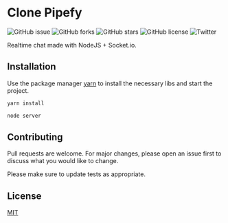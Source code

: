 # Clone Pipefy

![GitHub issue](https://img.shields.io/github/issues/NYDino/simple-chat)
![GitHub forks](https://img.shields.io/github/forks/NYDino/simple-chat)
![GitHub stars](https://img.shields.io/github/stars/NYDino/simple-chat)
![GitHub license](https://img.shields.io/github/license/NYDino/simple-chat)
![Twitter](https://img.shields.io/twitter/url?style=social&url=https%3A%2F%2Ftwitter.com%2FiNYD5)

Realtime chat made with NodeJS + Socket.io.

## Installation

Use the package manager [yarn](https://yarnpkg.com/en/) to install the necessary libs and start the project.

```bash
yarn install

node server
```

## Contributing
Pull requests are welcome. For major changes, please open an issue first to discuss what you would like to change.

Please make sure to update tests as appropriate.

## License
[MIT](https://choosealicense.com/licenses/mit/)